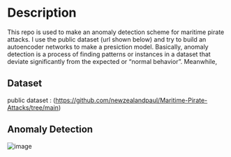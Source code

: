# Description 
This repo is used to make an anomaly detection scheme for maritime pirate attacks. I use the public dataset (url shown below) and try to build an autoencoder networks to make a presiction model. Basically, anomaly detection is a process of finding patterns or instances in a dataset that deviate significantly from the expected or “normal behavior”. Meanwhile,  
## Dataset
public dataset : (https://github.com/newzealandpaul/Maritime-Pirate-Attacks/tree/main)
## Anomaly Detection
![image](https://github.com/user-attachments/assets/f2c11ef7-47f3-41dc-98ac-457d9c3c1d04)

<img source = "output.png" width="800" height="auto">
